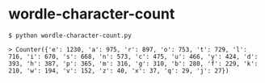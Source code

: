 # wordle-character-count

`$ python wordle-character-count.py`

`> Counter({'e': 1230, 'a': 975, 'r': 897, 'o': 753, 't': 729, 'l': 716, 'i': 670, 's': 668, 'n': 573, 'c': 475, 'u': 466, 'y': 424, 'd': 393, 'h': 387, 'p': 365, 'm': 316, 'g': 310, 'b': 280, 'f': 229, 'k': 210, 'w': 194, 'v': 152, 'z': 40, 'x': 37, 'q': 29, 'j': 27})`
